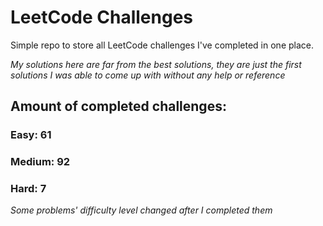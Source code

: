 
# LeetCode Challenges

Simple repo to store all LeetCode challenges I've completed in one place.

<i>My solutions here are far from the best solutions, they are just the first solutions I was able to come up with without any help or reference</i>

## Amount of completed challenges:

### Easy: 61

### Medium: 92

### Hard: 7

<i>Some problems' difficulty level changed after I completed them</i>
